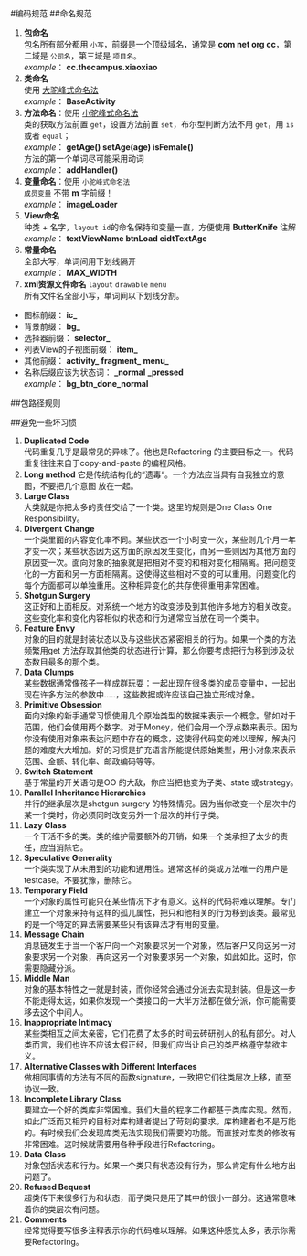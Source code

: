 #编码规范
##命名规范
1. **包命名**  
包名所有部分都用 `小写`，前缀是一个顶级域名，通常是 **com net org cc**，第二域是 `公司名`，第三域是 `项目名`。  
*example*： **cc.thecampus.xiaoxiao**  
2. **类命名**  
使用 [大驼峰式命名法](http://baike.baidu.com/link?url=Sa5pW2KrG5v21runD8gvGgKC9CBM04X2EYIeA2mgFL9NCb-XamrsczUro5o0Xk3pW_jBnT8o-olFmENfdZibz_)  
*example*： **BaseActivity**  
3. **方法命名**：使用 [小驼峰式命名法](http://baike.baidu.com/link?url=Sa5pW2KrG5v21runD8gvGgKC9CBM04X2EYIeA2mgFL9NCb-XamrsczUro5o0Xk3pW_jBnT8o-olFmENfdZibz_)  
类的获取方法前置 `get`，设置方法前置 `set`，布尔型判断方法不用 `get`，用 `is` 或者 `equal`；  
*example*： **getAge()  setAge(age)  isFemale()**  
方法的第一个单词尽可能采用动词  
*example*： **addHandler()**  
4. **变量命名**：使用 `小驼峰式命名法`  
`成员变量` 不带 **m** 字前缀！  
*example*： **imageLoader**  
5. **View命名**  
种类 + 名字，`layout id`的命名保持和变量一直，方便使用 **ButterKnife** 注解  
*example*： **textViewName  btnLoad  eidtTextAge**  
6. **常量命名**  
全部大写，单词间用下划线隔开  
*example*： **MAX_WIDTH**  
7. **xml资源文件命名** `layout` `drawable` `menu`  
所有文件名全部小写，单词间以下划线分割。
 - 图标前缀： **ic_**
 - 背景前缀： **bg_**
 - 选择器前缀： **selector_**
 - 列表View的子视图前缀： **item_**
 - 其他前缀： **activity_**  **fragment_**  **menu_**
 - 名称后缀应该为状态词： **_normal**  **_pressed**  
*example*： **bg_btn_done_normal**

##包路径规则

##避免一些坏习惯
1. **Duplicated Code**  
代码重复几乎是最常见的异味了。他也是Refactoring 的主要目标之一。代码重复往往来自于copy-and-paste 的编程风格。
2. **Long method** 
它是传统结构化的“遗毒“。一个方法应当具有自我独立的意图，不要把几个意图
放在一起。
3. **Large Class**  
大类就是你把太多的责任交给了一个类。这里的规则是One Class One Responsibility。
4. **Divergent Change**  
一个类里面的内容变化率不同。某些状态一个小时变一次，某些则几个月一年才变一次；某些状态因为这方面的原因发生变化，而另一些则因为其他方面的原因变一次。面向对象的抽象就是把相对不变的和相对变化相隔离。把问题变化的一方面和另一方面相隔离。这使得这些相对不变的可以重用。问题变化的每个方面都可以单独重用。这种相异变化的共存使得重用非常困难。
5. **Shotgun Surgery**  
这正好和上面相反。对系统一个地方的改变涉及到其他许多地方的相关改变。这些变化率和变化内容相似的状态和行为通常应当放在同一个类中。
6. **Feature Envy**  
对象的目的就是封装状态以及与这些状态紧密相关的行为。如果一个类的方法频繁用get 方法存取其他类的状态进行计算，那么你要考虑把行为移到涉及状态数目最多的那个类。
7. **Data Clumps**  
某些数据通常像孩子一样成群玩耍：一起出现在很多类的成员变量中，一起出现在许多方法的参数中…..，这些数据或许应该自己独立形成对象。
8. **Primitive Obsession**  
面向对象的新手通常习惯使用几个原始类型的数据来表示一个概念。譬如对于范围，他们会使用两个数字。对于Money，他们会用一个浮点数来表示。因为你没有使用对象来表达问题中存在的概念，这使得代码变的难以理解，解决问题的难度大大增加。好的习惯是扩充语言所能提供原始类型，用小对象来表示范围、金额、转化率、邮政编码等等。
9. **Switch Statement**  
基于常量的开关语句是OO 的大敌，你应当把他变为子类、state 或strategy。
10. **Parallel Inheritance Hierarchies**  
并行的继承层次是shotgun surgery 的特殊情况。因为当你改变一个层次中的某一个类时，你必须同时改变另外一个层次的并行子类。
11. **Lazy Class**  
一个干活不多的类。类的维护需要额外的开销，如果一个类承担了太少的责任，应当消除它。
12. **Speculative Generality**  
一个类实现了从未用到的功能和通用性。通常这样的类或方法唯一的用户是testcase。不要犹豫，删除它。
13. **Temporary Field**  
一个对象的属性可能只在某些情况下才有意义。这样的代码将难以理解。专门建立一个对象来持有这样的孤儿属性，把只和他相关的行为移到该类。最常见的是一个特定的算法需要某些只有该算法才有用的变量。
14. **Message Chain**  
消息链发生于当一个客户向一个对象要求另一个对象，然后客户又向这另一对象要求另一个对象，再向这另一个对象要求另一个对象，如此如此。这时，你需要隐藏分派。
15. **Middle Man**  
对象的基本特性之一就是封装，而你经常会通过分派去实现封装。但是这一步不能走得太远，如果你发现一个类接口的一大半方法都在做分派，你可能需要移去这个中间人。
16. **Inappropriate Intimacy**  
某些类相互之间太亲密，它们花费了太多的时间去砖研别人的私有部分。对人类而言，我们也许不应该太假正经，但我们应当让自己的类严格遵守禁欲主义。
17. **Alternative Classes with Different Interfaces**  
做相同事情的方法有不同的函数signature，一致把它们往类层次上移，直至协议一致。
18. **Incomplete Library Class**  
要建立一个好的类库非常困难。我们大量的程序工作都基于类库实现。然而，如此广泛而又相异的目标对库构建者提出了苛刻的要求。库构建者也不是万能的。有时候我们会发现库类无法实现我们需要的功能。而直接对库类的修改有非常困难。这时候就需要用各种手段进行Refactoring。
19. **Data Class**  
对象包括状态和行为。如果一个类只有状态没有行为，那么肯定有什么地方出问题了。
20. **Refused Bequest**  
超类传下来很多行为和状态，而子类只是用了其中的很小一部分。这通常意味着你的类层次有问题。
21. **Comments**  
经常觉得要写很多注释表示你的代码难以理解。如果这种感觉太多，表示你需要Refactoring。



 